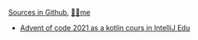 [Sources in Github](https://github.com/marc-bouvier-katas/marc-bouvier-katas.github.io), [🙋‍♂️me](https://github.com/marc-bouvier)

- [Advent of code 2021 as a kotlin cours in IntelliJ Edu](https://github.com/marc-bouvier-katas/Kotlin_EduTools_Advent_of_Code_2021)
